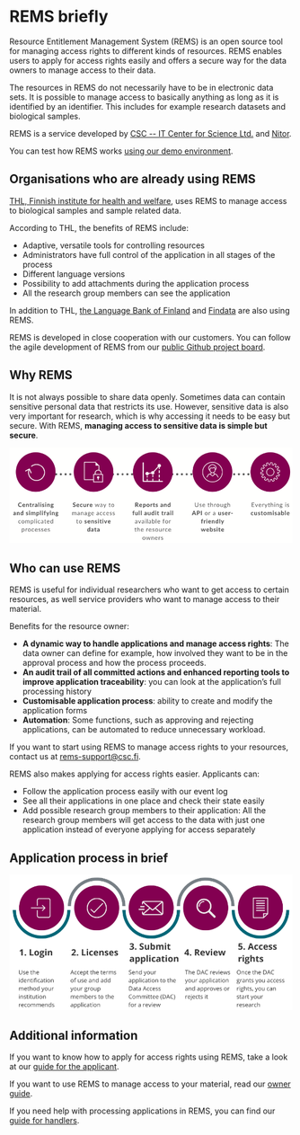 # REMS briefly

Resource Entitlement Management System (REMS) is an open source tool for managing access rights to different kinds of resources. REMS enables users to apply for access rights easily and offers a secure way for the data owners to manage access to their data.

The resources in REMS do not necessarily have to be in electronic data sets. It is possible to manage access to basically anything as long as it is identified by an identifier. This includes for example research datasets and biological samples.

REMS is a service developed by [CSC -- IT Center for Science Ltd.](https://www.csc.fi/en/home) and [Nitor](https://www.nitor.com/en).

You can test how REMS works [using our demo environment](https://remsdemo.csc.fi/).

## Organisations who are already using REMS

[THL, Finnish institute for health and welfare](https://thl.fi/en/web/thl-biobank/for-researchers/application-process/thl-biobank-application-portal), uses REMS to manage access to biological samples and sample related data.

According to THL, the benefits of REMS include:

- Adaptive, versatile tools for controlling resources
- Administrators have full control of the application in all stages of the process
- Different language versions
- Possibility to add attachments during the application process
- All the research group members can see the application

In addition to THL, [the Language Bank of Finland](https://www.kielipankki.fi/language-bank/) and [Findata](https://www.findata.fi/en/services/data-requests/) are also using REMS.

REMS is developed in close cooperation with our customers. You can follow the agile development of REMS from our [public Github project board](https://github.com/CSCfi/rems/projects/1).

## Why REMS

It is not always possible to share data openly. Sometimes data can contain sensitive personal data that restricts its use. However, sensitive data is also very important for research, which is why accessing it needs to be easy but secure. With REMS, **managing access to sensitive data is simple but secure**.

![REMS features](img/features.png)

## Who can use REMS

REMS is useful for individual researchers who want to get access to certain resources, as well service providers who want to manage access to their material.

Benefits for the resource owner:

- **A dynamic way to handle applications and manage access rights**: The data owner can define for example, how involved they want to be in the approval process and how the process proceeds.
- **An audit trail of all committed actions and enhanced reporting tools to improve application traceability**: you can look at the application’s full processing history
- **Customisable application process**: ability to create and modify the application forms
- **Automation**: Some functions, such as approving and rejecting applications, can be automated to reduce unnecessary workload.

If you want to start using REMS to manage access rights to your resources, contact us at rems-support@csc.fi.

REMS also makes applying for access rights easier. Applicants can:

- Follow the application process easily with our event log
- See all their applications in one place and check their state easily
- Add possible research group members to their application: All the research group members will get access to the data with just one application instead of everyone applying for access separately

## Application process in brief

![Application process](img/application_process.png)

## Additional information

If you want to know how to apply for access rights using REMS, take a look at our [guide for the applicant](applicant.md).

If you want to use REMS to manage access to your material, read our [owner guide](owner.md).

If you need help with processing applications in REMS, you can find our [guide for handlers](handler.md).
